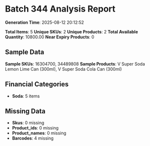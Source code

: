 # Batch 344 Analysis Report

**Generation Time**: 2025-08-12 20:12:52

**Total Items**: 5
**Unique SKUs**: 2
**Unique Products**: 2
**Total Available Quantity**: 10800.00
**Near Expiry Products**: 0

## Sample Data
**Sample SKUs**: 16304700, 34489808
**Sample Products**: V Super Soda Lemon Lime Can (300ml), V Super Soda Cola Can (300ml)

## Financial Categories
- **Soda**: 5 items

## Missing Data
- **Skus**: 0 missing
- **Product_ids**: 0 missing
- **Product_names**: 0 missing
- **Barcodes**: 4 missing
